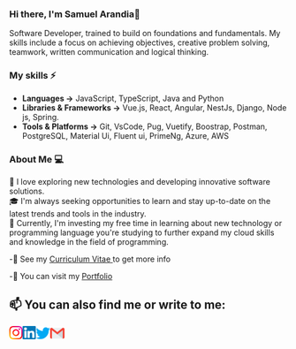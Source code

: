 ### Hi there, I'm Samuel Arandia👋
 
Software Developer, trained to build on foundations and fundamentals. My skills include a focus on achieving objectives, creative problem solving, teamwork, written communication and logical thinking.
<!-- I am looking for a challenging and dynamic position to continue adding experience and knowledge. -->

### My skills ⚡
- **Languages →** JavaScript, TypeScript, Java and Python
- **Libraries & Frameworks →** Vue.js, React, Angular, NestJs, Django, Node js, Spring. 
- **Tools & Platforms →** Git, VsCode, Pug, Vuetify, Boostrap, Postman, PostgreSQL, Material Ui, Fluent ui, PrimeNg, Azure, AWS

### About Me 💻 
🤔 I love exploring new technologies and developing innovative software solutions.<br>
🎓 I'm always seeking opportunities to learn and stay up-to-date on the latest trends and tools in the industry.<br>
🌱 Currently, I'm investing my free time in learning about new technology or programming language you're studying to further expand my cloud skills and knowledge in the field of programming.<br>


-📝 See my <a href='https://drive.google.com/file/d/1J-t-qPOVP2hqq85CteBTIR49wG7bqWLn/view?usp=sharing' target="_blank"> Curriculum Vitae </a> to get more info

-🔭 You can visit my <a href='https://samuelarandia.vercel.app/' target="_blank"> Portfolio </a>

## 📫 You can also find me or write to me:
  <a href="https://www.instagram.com/samuel_arandia/">
    <img align="left" alt="Samue Arandia | Instagram" width="24px" src="https://github.com/SatYu26/SatYu26/blob/master/Assets/Instagram.svg" />
  </a> &nbsp;&nbsp;
  <a href="https://www.linkedin.com/in/samuel-arandia/">
    <img align="left" alt="Samuel Arandia | Linkedin" width="24px" src="https://github.com/SatYu26/SatYu26/blob/master/Assets/Linkedin.svg" />
  </a> &nbsp;&nbsp;
  <a href="https://twitter.com/arandia_samuel">
    <img align="left" alt="Samuel Arandia | Twitter" width="26px" src="https://github.com/SatYu26/SatYu26/blob/master/Assets/Twitter.svg" />
  </a> &nbsp;&nbsp;
  <a href="mailto:samuelarandia@gmail.com">
    <img align="left" alt="Samuel Arandia | Gmail" width="26px" src="https://github.com/SatYu26/SatYu26/blob/master/Assets/Gmail.svg" />
  </a>

<!--
**samuelArandia/samuelarandia** is a ✨ _special_ ✨ repository because its `README.md` (this file) appears on your GitHub profile.

Here are some ideas to get you started:

- 🔭 I’m currently working on ...
- 🌱 I’m currently learning ...
- 👯 I’m looking to collaborate on ...
- 🤔 I’m looking for help with ...
- 💬 Ask me about ...
- 📫 How to reach me: ...
- 😄 Pronouns: ...
- ⚡ Fun fact: ...
-->
